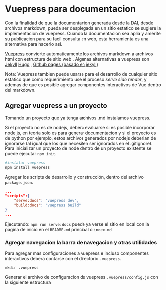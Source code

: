 # Vuepress para documentacion

Con la finalidad de que la documentacion generada desde la DAI, desde archivos markdown, pueda ser desplegada en un sitio estatico se sugiere la implementacion de vuepress. Cuando la documentacion sea aplia y amerite su publicacion para su facil consulta  en web, esta herramienta es una alternativa para hacerlo así. 

[Vuepress](https://vuepress.vuejs.org/) convierte automaticamente los archivos markdown a archivos html con estructura de sitio web . Algunas alternativas a vuepress son [Jekyll](https://jekyllrb.com/) [Hugo](https://gohugo.io/) , [Github pages (basado en jekyll)](https://pages.github.com/)

Nota: Vuepress tambien puede usarse para el desarrollo de cualquier sitio estatico que como requerimiento use el proceso *serve side render*, y ademas de que es posible agregar componentes interactivos de Vue dentro del markdown.

## Agregar vuepress a un proyecto

Tomando un proyecto que ya tenga archivos .md  instalamos vuepress. 

Si el proyecto no es de nodejs, debera evaluarse si es posible incorporar node js, en teoria solo es para generar documentacion y si el proyecto es de python por ejemplo, estos archivos generados por nodejs deberian de ignorarse (al igual que los que necesiten ser ignorados en el .gitignore). Para inicializar un proyecto de node dentro de un proyecto existente se puede ejecutar `npm init`.

```bash
#instalar vuepress
npm install vuepress
```

Agregar los scripts de desarrollo y construcción, dentro del archivo `package.json`.

```json
...
"scripts":{
    "serve:docs": "vuepress dev",
    "build:docs": "vuepress build"
}
...
```

Ejecutando: `npm run serve:docs` puede ya verse el sitio en local con la pagina de inicio en el `README.md` principal o `index.md`


### Agregar navegacion la barra de navegacion y otras utilidades

Para agregar mas configuraciones a vuepress e incluso componentes interactivos debera contarse con el directorio `.vuepress`.


```
mkdir .vuepress
```

Generar el archivo de configuracion de vuepress `.vuepress/config.js` con la siguiente estructura

```js

```